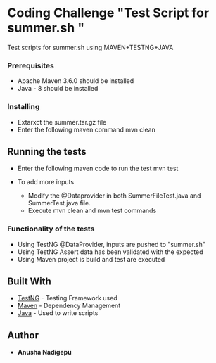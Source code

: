 # Coding Challenge "Test Script for summer.sh "

Test scripts for summer.sh using MAVEN+TESTNG+JAVA

### Prerequisites
- Apache Maven 3.6.0 should be installed
- Java - 8 should be installed


### Installing

- Extarxct the summer.tar.gz file
- Enter the following maven command
    mvn clean

## Running the tests

- Enter the following maven code to run the test
    mvn test
    
- To add more inputs
    - Modify the @Dataprovider in both SummerFileTest.java and SummerTest.java file.
    - Execute mvn clean and mvn test commands

### Functionality of the tests

- Using TestNG @DataProvider, inputs are pushed to "summer.sh"
- Using TestNG Assert data has been validated with the expected
- Using Maven project is build and test are executed 

## Built With

* [TestNG](http://testng.org/doc/documentation-main.html) - Testing Framework used
* [Maven](https://maven.apache.org/) - Dependency Management
* [Java](https://docs.oracle.com/javase/8/docs/api/) - Used to write scripts


## Author

* **Anusha Nadigepu** 

